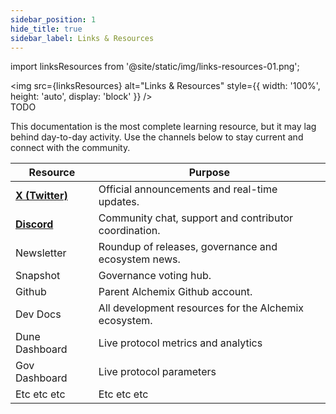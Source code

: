 ```yaml
---
sidebar_position: 1
hide_title: true
sidebar_label: Links & Resources
---
```


import linksResources from '@site/static/img/links-resources-01.png';

<img src={linksResources} alt="Links & Resources" style={{ width: '100%', height: 'auto', display: 'block' }} />
\
TODO

This documentation is the most complete learning resource, but it may lag behind day-to-day activity. Use the channels below to stay current and connect with the community.

| Resource                                     | Purpose                                               |
| -------------------------------------------- | ----------------------------------------------------- |
| [**X (Twitter)**](https://x.com/AlchemixFi)  | Official announcements and real-time updates.         |
| [**Discord**](https://discord.gg/E9eGjttFCB) | Community chat, support and contributor coordination. |
| Newsletter                                   | Roundup of releases, governance and ecosystem news.   |
| Snapshot                                     | Governance voting hub.                                |
| Github                                       | Parent Alchemix Github account.                       |
| Dev Docs                                     | All development resources for the Alchemix ecosystem. |
| Dune Dashboard                               | Live protocol metrics and analytics                   |
| Gov Dashboard                                | Live protocol parameters                              |
| Etc etc etc                                  | Etc etc etc                                           |

